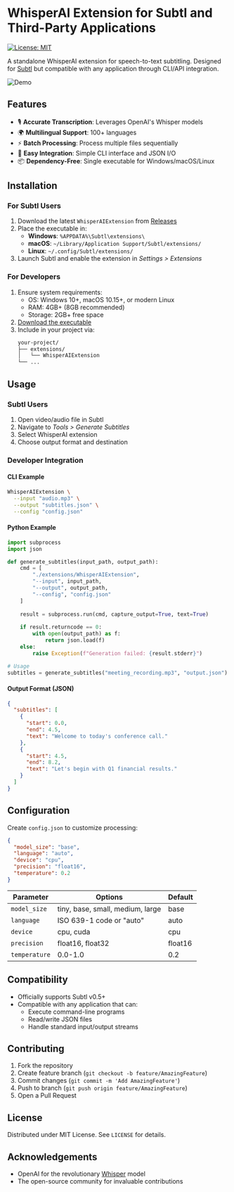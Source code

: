 # WhisperAI Extension for Subtl and Third-Party Applications

[![License: MIT](https://img.shields.io/badge/License-MIT-yellow.svg)](https://opensource.org/licenses/MIT)

A standalone WhisperAI extension for speech-to-text subtitling. Designed for [Subtl](https://github.com/your-subtl-repo) but compatible with any application through CLI/API integration.

![Demo](assets/demo.gif) <!-- Optional: Add a demo GIF/image if available -->

## Features

- 🎙️ **Accurate Transcription**: Leverages OpenAI's Whisper models
- 🌍 **Multilingual Support**: 100+ languages
- ⚡ **Batch Processing**: Process multiple files sequentially
- 🔌 **Easy Integration**: Simple CLI interface and JSON I/O
- 📦 **Dependency-Free**: Single executable for Windows/macOS/Linux

## Installation

### For Subtl Users
1. Download the latest `WhisperAIExtension` from [Releases](https://github.com/your-repo/releases)
2. Place the executable in:
   - **Windows**: `%APPDATA%\Subtl\extensions\`
   - **macOS**: `~/Library/Application Support/Subtl/extensions/`
   - **Linux**: `~/.config/Subtl/extensions/`
3. Launch Subtl and enable the extension in *Settings > Extensions*

### For Developers
1. Ensure system requirements:
   - OS: Windows 10+, macOS 10.15+, or modern Linux
   - RAM: 4GB+ (8GB recommended)
   - Storage: 2GB+ free space
2. [Download the executable](https://github.com/your-repo/releases)
3. Include in your project via:
   ```bash
   your-project/
   ├── extensions/
   │   └── WhisperAIExtension
   └── ... 
   ```

## Usage

### Subtl Users
1. Open video/audio file in Subtl
2. Navigate to *Tools > Generate Subtitles*
3. Select WhisperAI extension
4. Choose output format and destination

### Developer Integration
#### CLI Example
```bash
WhisperAIExtension \
  --input "audio.mp3" \
  --output "subtitles.json" \
  --config "config.json"
```

#### Python Example
```python
import subprocess
import json

def generate_subtitles(input_path, output_path):
    cmd = [
        "./extensions/WhisperAIExtension",
        "--input", input_path,
        "--output", output_path,
        "--config", "config.json"
    ]
    
    result = subprocess.run(cmd, capture_output=True, text=True)
    
    if result.returncode == 0:
        with open(output_path) as f:
            return json.load(f)
    else:
        raise Exception(f"Generation failed: {result.stderr}")

# Usage
subtitles = generate_subtitles("meeting_recording.mp3", "output.json")
```

#### Output Format (JSON)
```json
{
  "subtitles": [
    {
      "start": 0.0,
      "end": 4.5,
      "text": "Welcome to today's conference call."
    },
    {
      "start": 4.5,
      "end": 8.2,
      "text": "Let's begin with Q1 financial results."
    }
  ]
}
```

## Configuration
Create `config.json` to customize processing:
```json
{
  "model_size": "base",
  "language": "auto",
  "device": "cpu",
  "precision": "float16",
  "temperature": 0.2
}
```

| Parameter     | Options                          | Default |
|---------------|-----------------------------------|---------|
| `model_size`  | tiny, base, small, medium, large | base    |
| `language`    | ISO 639-1 code or "auto"         | auto    |
| `device`      | cpu, cuda                        | cpu     |
| `precision`   | float16, float32                 | float16 |
| `temperature` | 0.0-1.0                          | 0.2     |

## Compatibility
- Officially supports Subtl v0.5+
- Compatible with any application that can:
  - Execute command-line programs
  - Read/write JSON files
  - Handle standard input/output streams

## Contributing
1. Fork the repository
2. Create feature branch (`git checkout -b feature/AmazingFeature`)
3. Commit changes (`git commit -m 'Add AmazingFeature'`)
4. Push to branch (`git push origin feature/AmazingFeature`)
5. Open a Pull Request

## License
Distributed under MIT License. See `LICENSE` for details.

## Acknowledgements
- OpenAI for the revolutionary [Whisper](https://openai.com/research/whisper) model
- The open-source community for invaluable contributions
``` 
